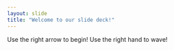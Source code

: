 ```yaml
---
layout: slide
title: "Welcome to our slide deck!"
---
```


Use the right arrow to begin!
Use the right hand to wave!


